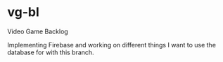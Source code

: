# vg-bl
Video Game Backlog

Implementing Firebase and working on different things I want to use the database for with this branch.
